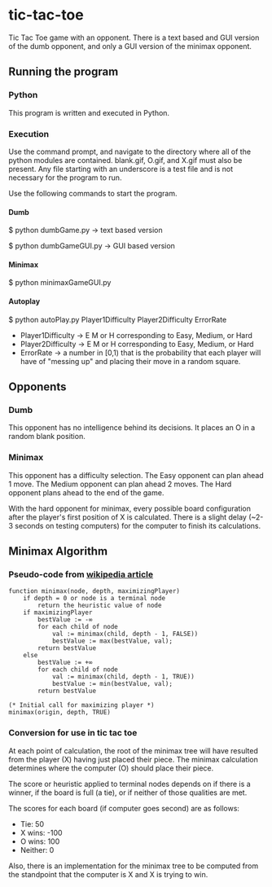 tic-tac-toe
===========

Tic Tac Toe game with an opponent.  There is a text based and GUI version of the dumb opponent, and only a GUI version of the minimax opponent.

## Running the program

### Python

This program is written and executed in Python.  

### Execution

Use the command prompt, and navigate to the directory where all of the python modules are contained.  blank.gif, O.gif, and X.gif must also be present.  Any file starting with an underscore is a test file and is not necessary for the program to run.

Use the following commands to start the program.

#### Dumb

$ python dumbGame.py        -> text based version

$ python dumbGameGUI.py     -> GUI based version

#### Minimax

$ python minimaxGameGUI.py

#### Autoplay

$ python autoPlay.py Player1Difficulty Player2Difficulty ErrorRate

* Player1Difficulty -> E M or H corresponding to Easy, Medium, or Hard
* Player2Difficulty -> E M or H corresponding to Easy, Medium, or Hard
* ErrorRate -> a number in [0,1) that is the probability that each player will have of "messing up" and placing their move in a random square.

## Opponents

### Dumb

This opponent has no intelligence behind its decisions.  It places an O in a random blank position.

### Minimax

This opponent has a difficulty selection.  The Easy opponent can plan ahead 1 move.  The Medium opponent can plan ahead 2 moves.  The Hard opponent plans ahead to the end of the game.

With the hard opponent for minimax, every possible board configuration after the player's first position of X is calculated.  There is a slight delay (~2-3 seconds on testing computers) for the computer to finish its calculations.

## Minimax Algorithm

### Pseudo-code from [wikipedia article](http://en.wikipedia.org/wiki/Minimax#Pseudocode)

```
function minimax(node, depth, maximizingPlayer)
    if depth = 0 or node is a terminal node
        return the heuristic value of node
    if maximizingPlayer
        bestValue := -∞
        for each child of node
            val := minimax(child, depth - 1, FALSE))
            bestValue := max(bestValue, val);
        return bestValue
    else
        bestValue := +∞
        for each child of node
            val := minimax(child, depth - 1, TRUE))
            bestValue := min(bestValue, val);
        return bestValue

(* Initial call for maximizing player *)
minimax(origin, depth, TRUE)
```

### Conversion for use in tic tac toe

At each point of calculation, the root of the minimax tree will have resulted from the player (X) having just placed their piece.  The minimax calculation determines where the computer (O) should place their piece.

The score or heuristic applied to terminal nodes depends on if there is a winner, if the board is full (a tie), or if neither of those qualities are met.  

The scores for each board (if computer goes second) are as follows:

* Tie: 50
* X wins: -100
* O wins: 100
* Neither:  0
    
Also, there is an implementation for the minimax tree to be computed from the standpoint that the computer is X and X is trying to win.

